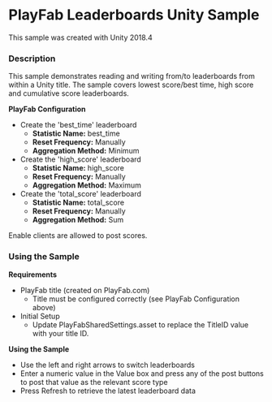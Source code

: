 # PlayFab Leaderboards Unity Sample
This sample was created with Unity 2018.4

### Description

This sample demonstrates reading and writing from/to leaderboards from within a Unity title. The sample covers lowest score/best time, high score and cumulative score leaderboards.

**PlayFab Configuration**

* Create the 'best_time' leaderboard
  * __Statistic Name:__ best_time
  * __Reset Frequency:__ Manually
  * __Aggregation Method:__ Minimum
* Create the 'high_score' leaderboard
  * __Statistic Name:__ high_score
  * __Reset Frequency:__ Manually
  * __Aggregation Method:__ Maximum
* Create the 'total_score' leaderboard
  * __Statistic Name:__ total_score
  * __Reset Frequency:__ Manually
  * __Aggregation Method:__ Sum

Enable clients are allowed to post scores.

 ### Using the Sample
 
**Requirements**
* PlayFab title (created on PlayFab.com)
  * Title must be configured correctly (see PlayFab Configuration above)
* Initial Setup
  * Update PlayFabSharedSettings.asset to replace the TitleID value with your title ID.

**Using the Sample**

* Use the left and right arrows to switch leaderboards
* Enter a numeric value in the Value box and press any of the post buttons to post that value as the relevant score type
* Press Refresh to retrieve the latest leaderboard data
